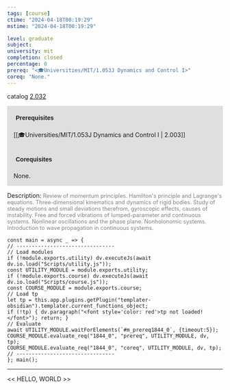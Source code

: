 ```yaml
---
tags: [course]
ctime: "2024-04-18T00:19:29"
mstime: "2024-04-18T00:19:29"

level: graduate
subject: 
university: mit
completion: closed
percentage: 0
prereq: "<🎓Universities/MIT/1.053J Dynamics and Control I>"
coreq: "None."
---
```


catalog [2.032](http://student.mit.edu/catalog/m2a.html#2.032)

<span style="display: block; padding: 15px; background-color: rgb(100, 100, 100, 0.2);"><font id="m_prereq1844_0" style="display: block; font-family: Arial, sans-serif; font-weight: bold; padding: 5px">Prerequisites</font><br><span id="prereq1844_0">[[🎓Universities/MIT/1.053J Dynamics and Control I | 2.003]]</span></span>
<span style="display: block; padding: 15px; background-color: rgb(100, 100, 100, 0.2);"><font id="m_coreq1844_0" style="display: block; font-family: Arial, sans-serif; font-weight: bold; padding: 5px">Corequisites</font><br><span id="coreq1844_0">None.</span></span>

<font style="">Description:</font>
<font style="color: grey; font-size: 0.8rem;">Review of momentum principles. Hamilton's principle and Lagrange's equations. Three-dimensional kinematics and dynamics of rigid bodies. Study of steady motions and small deviations therefrom, gyroscopic effects, causes of instability. Free and forced vibrations of lumped-parameter and continuous systems. Nonlinear oscillations and the phase plane. Nonholonomic systems. Introduction to wave propagation in continuous systems.</font>

```dataviewjs
const main = async _ => {
// --------------------------------
// Load modules
if (!module.exports.utility) dv.executeJs(await dv.io.load("Scripts/utility.js"));
const UTILITY_MODULE = module.exports.utility;
if (!module.exports.course) dv.executeJs(await dv.io.load("Scripts/course.js"));
const COURSE_MODULE = module.exports.course;
// Load tp
let tp = this.app.plugins.getPlugin("templater-obsidian").templater.current_functions_object;
if (!tp) { dv.paragraph("<font style='color: red'>tp not loaded!</font>"); return; }
// Evaluate
await UTILITY_MODULE.waitForElements(`#m_prereq1844_0`, {timeout:5});
COURSE_MODULE.evaluate_req("1844_0", "prereq", UTILITY_MODULE, dv, tp);
COURSE_MODULE.evaluate_req("1844_0", "coreq", UTILITY_MODULE, dv, tp);
// --------------------------------
}; main();
```

---

<< HELLO, WORLD >>
